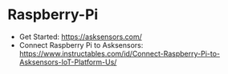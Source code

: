 # Raspberry-Pi
- Get Started: https://asksensors.com/
- Connect Raspberry Pi to Asksensors: https://www.instructables.com/id/Connect-Raspberry-Pi-to-Asksensors-IoT-Platform-Us/

